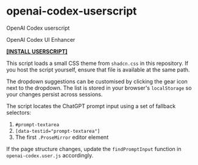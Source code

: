 # openai-codex-userscript
OpenAI Codex userscript

OpenAI Codex UI Enhancer

**[[INSTALL USERSCRIPT]](https://github.com/supermarsx/openai-codex-userscript/raw/refs/heads/main/openai-codex.user.js)**

This script loads a small CSS theme from `shadcn.css` in this repository. If you host the script yourself, ensure that file is available at the same path.

The dropdown suggestions can be customised by clicking the gear icon next to the
dropdown. The list is stored in your browser's `localStorage` so your changes
persist across sessions.

The script locates the ChatGPT prompt input using a set of fallback selectors:
1. `#prompt-textarea`
2. `[data-testid="prompt-textarea"]`
3. The first `.ProseMirror` editor element

If the page structure changes, update the `findPromptInput` function in
`openai-codex.user.js` accordingly.
